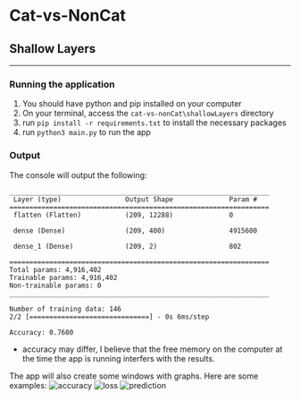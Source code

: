 # Cat-vs-NonCat

## Shallow Layers

---

### Running the application

1. You should have python and pip installed on your computer
2. On your terminal, access the `cat-vs-nonCat\shallowLayers` directory
3. run `pip install -r requirements.txt` to install the necessary packages
4. run `python3 main.py` to run the app

### Output

The console will output the following:

```console
_________________________________________________________________
 Layer (type)                Output Shape              Param #
=================================================================
 flatten (Flatten)           (209, 12288)              0

 dense (Dense)               (209, 400)                4915600

 dense_1 (Dense)             (209, 2)                  802

=================================================================
Total params: 4,916,402
Trainable params: 4,916,402
Non-trainable params: 0
_________________________________________________________________

Number of training data: 146
2/2 [==============================] - 0s 6ms/step

Accuracy: 0.7600
```

- accuracy may differ, I believe that the free memory on the computer at the time the app is running interfers with the results.

The app will also create some windows with graphs. Here are some examples:
![accuracy](https://user-images.githubusercontent.com/36992818/180018651-e855ea6c-97be-49c8-a7fe-839ec33eea61.png)
![loss](https://user-images.githubusercontent.com/36992818/180018667-74bfd4f5-cb40-4559-9a8b-41a321aa78fd.png)
![prediction](https://user-images.githubusercontent.com/36992818/180018676-20b0ad2d-2fa8-445d-b174-3b31eb0fd5e2.png)


